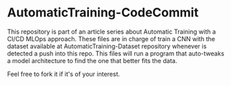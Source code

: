 # AutomaticTraining-CodeCommit

This repository is part of an article series about Automatic Training with a CI/CD MLOps approach. These files are in charge of train a CNN with the dataset available at AutomaticTraining-Dataset repository whenever is detected a push into this repo. This files will run a program that auto-tweaks a model architecture to find the one that better fits the data.

Feel free to fork it if it's of your interest.
